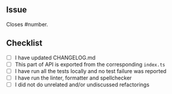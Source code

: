 <!--
IMPORTANT:
If your PR doesn't close a particular issue, please, create the issue first and describe the whole context: what you're adding/changing and why you're doing so. And only then open the Pull Request, which would close that issue!
-->

## Issue

Closes #number.

## Checklist

- [ ] I have updated CHANGELOG.md
- [ ] This part of API is exported from the corresponding `index.ts`
- [ ] I have run all the tests locally and no test failure was reported
- [ ] I have run the linter, formatter and spellchecker
- [ ] I did not do unrelated and/or undiscussed refactorings
